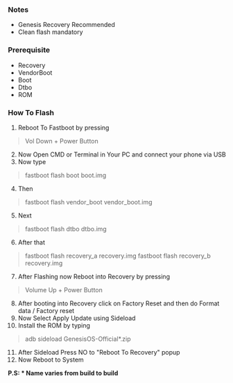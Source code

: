 ### Notes
- Genesis Recovery Recommended
- Clean flash mandatory

### Prerequisite
- Recovery
- VendorBoot
- Boot
- Dtbo
- ROM

### How To Flash
1. Reboot To Fastboot by pressing
>Vol Down + Power Button

2. Now Open CMD or Terminal in Your PC and connect your phone via USB
3. Now type 
>fastboot flash boot boot.img

4. Then
>fastboot flash vendor_boot vendor_boot.img

5. Next
>fastboot flash dtbo dtbo.img

6. After that
>fastboot flash recovery_a recovery.img
>fastboot flash recovery_b recovery.img

7. After Flashing now Reboot into Recovery by pressing
>Volume Up + Power Button

8. After booting into Recovery click on Factory Reset and then do Format data / Factory reset
9. Now Select Apply Update using Sideload
10. Install the ROM by typing
>adb sideload GenesisOS-Official*.zip

11. After Sideload Press NO to "Reboot To Recovery" popup
12. Now Reboot to System

**P.S: * Name varies from build to build**

